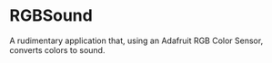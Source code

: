 # RGBSound
A rudimentary application that, using an Adafruit RGB Color Sensor, converts colors to sound.

